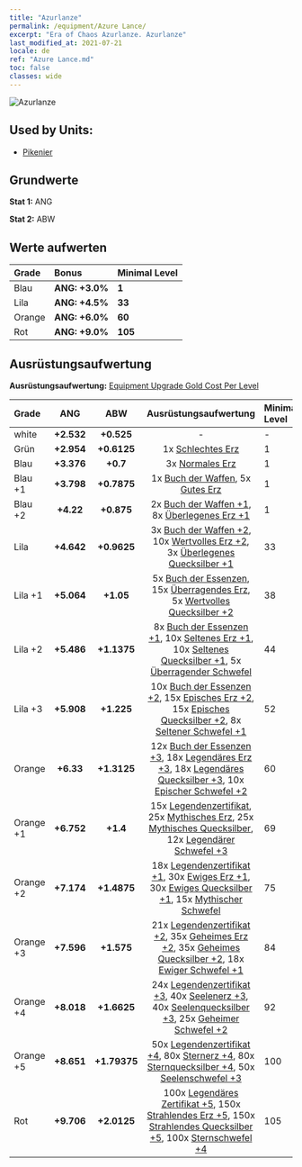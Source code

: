 ```yaml
---
title: "Azurlanze"
permalink: /equipment/Azure Lance/
excerpt: "Era of Chaos Azurlanze. Azurlanze"
last_modified_at: 2021-07-21
locale: de
ref: "Azure Lance.md"
toc: false
classes: wide
---
```


  ![Azurlanze](/images/e/e_1011.png)

## Used by Units:

* [Pikenier](/de/units/Pikeman/) 


## Grundwerte
 **Stat 1:** ANG

 **Stat 2:** ABW

## Werte aufwerten

  |     Grade    |   Bonus | Minimal Level | 
  |:-------------|:--------|:--------------| 
  | Blau | **ANG: +3.0%** | **1** | 
  | Lila | **ANG: +4.5%** | **33** | 
  | Orange | **ANG: +6.0%** | **60** | 
  | Rot | **ANG: +9.0%** | **105** | 


## Ausrüstungsaufwertung
 **Ausrüstungsaufwertung:** [Equipment Upgrade Gold Cost Per Level](/equipment/EquipmentUpgradeCostPerLevel/) 

  |          Grade      | ANG | ABW | Ausrüstungsaufwertung | Minimal Level |
  |:--------------------|:---------:|:---------:|:----------------:|:--------------|
  | white | **+2.532** | **+0.525** | - | - |
  | Grün | **+2.954** | **+0.6125** | 1x [Schlechtes Erz](/ItemsDE/mat_1/) | 1 |
  | Blau | **+3.376** | **+0.7** | 3x [Normales Erz](/ItemsDE/mat_6/) | 1 |
  | Blau +1 | **+3.798** | **+0.7875** | 1x [Buch der Waffen](/ItemsDE/mat_18/), 5x [Gutes Erz](/ItemsDE/mat_12/) | 1 |
  | Blau +2 | **+4.22** | **+0.875** | 2x [Buch der Waffen +1](/ItemsDE/mat_25/), 8x [Überlegenes Erz +1](/ItemsDE/mat_19/) | 1 |
  | Lila | **+4.642** | **+0.9625** | 3x [Buch der Waffen +2](/ItemsDE/mat_32/), 10x [Wertvolles Erz +2](/ItemsDE/mat_26/), 3x [Überlegenes Quecksilber +1](/ItemsDE/mat_21/) | 33 |
  | Lila +1 | **+5.064** | **+1.05** | 5x [Buch der Essenzen](/ItemsDE/mat_39/), 15x [Überragendes Erz](/ItemsDE/mat_33/), 5x [Wertvolles Quecksilber +2](/ItemsDE/mat_28/) | 38 |
  | Lila +2 | **+5.486** | **+1.1375** | 8x [Buch der Essenzen +1](/ItemsDE/mat_46/), 10x [Seltenes Erz +1](/ItemsDE/mat_40/), 10x [Seltenes Quecksilber +1](/ItemsDE/mat_42/), 5x [Überragender Schwefel](/ItemsDE/mat_36/) | 44 |
  | Lila +3 | **+5.908** | **+1.225** | 10x [Buch der Essenzen +2](/ItemsDE/mat_53/), 15x [Episches Erz +2](/ItemsDE/mat_47/), 15x [Episches Quecksilber +2](/ItemsDE/mat_49/), 8x [Seltener Schwefel +1](/ItemsDE/mat_43/) | 52 |
  | Orange | **+6.33** | **+1.3125** | 12x [Buch der Essenzen +3](/ItemsDE/mat_60/), 18x [Legendäres Erz +3](/ItemsDE/mat_54/), 18x [Legendäres Quecksilber +3](/ItemsDE/mat_56/), 10x [Epischer Schwefel +2](/ItemsDE/mat_50/) | 60 |
  | Orange +1 | **+6.752** | **+1.4** | 15x [Legendenzertifikat](/ItemsDE/mat_67/), 25x [Mythisches Erz](/ItemsDE/mat_61/), 25x [Mythisches Quecksilber](/ItemsDE/mat_63/), 12x [Legendärer Schwefel +3](/ItemsDE/mat_57/) | 69 |
  | Orange +2 | **+7.174** | **+1.4875** | 18x [Legendenzertifikat +1](/ItemsDE/mat_74/), 30x [Ewiges Erz +1](/ItemsDE/mat_68/), 30x [Ewiges Quecksilber +1](/ItemsDE/mat_70/), 15x [Mythischer Schwefel](/ItemsDE/mat_64/) | 75 |
  | Orange +3 | **+7.596** | **+1.575** | 21x [Legendenzertifikat +2](/ItemsDE/mat_81/), 35x [Geheimes Erz +2](/ItemsDE/mat_75/), 35x [Geheimes Quecksilber +2](/ItemsDE/mat_77/), 18x [Ewiger Schwefel +1](/ItemsDE/mat_71/) | 84 |
  | Orange +4 | **+8.018** | **+1.6625** | 24x [Legendenzertifikat +3](/ItemsDE/mat_88/), 40x [Seelenerz +3](/ItemsDE/mat_82/), 40x [Seelenquecksilber +3](/ItemsDE/mat_84/), 25x [Geheimer Schwefel +2](/ItemsDE/mat_78/) | 92 |
  | Orange +5 | **+8.651** | **+1.79375** | 50x [Legendenzertifikat +4](/ItemsDE/mat_95/), 80x [Sternerz +4](/ItemsDE/mat_89/), 80x [Sternquecksilber +4](/ItemsDE/mat_91/), 50x [Seelenschwefel +3](/ItemsDE/mat_85/) | 100 |
  | Rot | **+9.706** | **+2.0125** | 100x [Legendäres Zertifikat +5](/ItemsDE/mat_102/), 150x [Strahlendes Erz +5](/ItemsDE/mat_96/), 150x [Strahlendes Quecksilber +5](/ItemsDE/mat_98/), 100x [Sternschwefel +4](/ItemsDE/mat_92/) | 105 |

